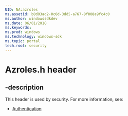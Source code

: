```yaml
---
UID: NA:azroles
ms.assetid: b0d03ad2-0c6d-3dd5-a767-8f008a9fc4c0
ms.author: windowssdkdev
ms.date: 06/01/2018
ms.keywords: 
ms.prod: windows
ms.technology: windows-sdk
ms.topic: portal
tech.root: security
---
```


# Azroles.h header


## -description


This header is used by security. For more information, see:

- [Authentication](../_security/index.md)